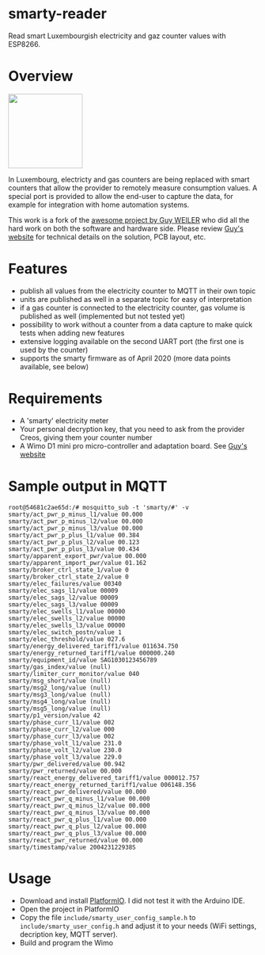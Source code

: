 # smarty-reader

Read smart Luxembourgish electricity and gaz counter values with ESP8266.

# Overview

<img src="http://weigu.lu/microcontroller/smartyreader/png/smartyreader_1_800.png"  width="150"/>

In Luxembourg, electricty and gas counters are being replaced with smart counters that allow the provider to remotely measure consumption values. A special port is provided to allow the end-user to capture the data, for example for integration with home automation systems.

This work is a fork of the [awesome project by Guy WEILER](http://weigu.lu/microcontroller/smartyreader/) who did all the hard work on both the software and hardware side. Please review [Guy's website](http://weigu.lu/microcontroller/smartyreader/) for technical details on the solution, PCB layout, etc.

# Features

- publish all values from the electricity counter to MQTT in their own topic
- units are published as well in a separate topic for easy of interpretation
- if a gas counter is connected to the electricity counter, gas volume is published as well (implemented but not tested yet)
- possibility to work without a counter from a data capture to make quick tests when adding new features
- extensive logging available on the second UART port (the first one is used by the counter)
- supports the smarty firmware as of April 2020 (more data points available, see below)


# Requirements

- A 'smarty' electricity meter
- Your personal decryption key, that you need to ask from the provider Creos, giving them your counter number
- A Wimo D1 mini pro micro-controller and adaptation board. See [Guy's website](http://weigu.lu/microcontroller/smartyreader/)

# Sample output in MQTT

```
root@54681c2ae65d:/# mosquitto_sub -t 'smarty/#' -v
smarty/act_pwr_p_minus_l1/value 00.000
smarty/act_pwr_p_minus_l2/value 00.000
smarty/act_pwr_p_minus_l3/value 00.000
smarty/act_pwr_p_plus_l1/value 00.384
smarty/act_pwr_p_plus_l2/value 00.123
smarty/act_pwr_p_plus_l3/value 00.434
smarty/apparent_export_pwr/value 00.000
smarty/apparent_import_pwr/value 01.162
smarty/broker_ctrl_state_1/value 0
smarty/broker_ctrl_state_2/value 0
smarty/elec_failures/value 00340
smarty/elec_sags_l1/value 00009
smarty/elec_sags_l2/value 00009
smarty/elec_sags_l3/value 00009
smarty/elec_swells_l1/value 00000
smarty/elec_swells_l2/value 00000
smarty/elec_swells_l3/value 00000
smarty/elec_switch_postn/value 1
smarty/elec_threshold/value 027.6
smarty/energy_delivered_tariff1/value 011634.750
smarty/energy_returned_tariff1/value 000000.240
smarty/equipment_id/value SAG1030123456789
smarty/gas_index/value (null)
smarty/limiter_curr_monitor/value 040
smarty/msg_short/value (null)
smarty/msg2_long/value (null)
smarty/msg3_long/value (null)
smarty/msg4_long/value (null)
smarty/msg5_long/value (null)
smarty/p1_version/value 42
smarty/phase_curr_l1/value 002
smarty/phase_curr_l2/value 000
smarty/phase_curr_l3/value 002
smarty/phase_volt_l1/value 231.0
smarty/phase_volt_l2/value 230.0
smarty/phase_volt_l3/value 229.0
smarty/pwr_delivered/value 00.942
smarty/pwr_returned/value 00.000
smarty/react_energy_delivered_tariff1/value 000012.757
smarty/react_energy_returned_tariff1/value 006148.356
smarty/react_pwr_delivered/value 00.000
smarty/react_pwr_q_minus_l1/value 00.000
smarty/react_pwr_q_minus_l2/value 00.000
smarty/react_pwr_q_minus_l3/value 00.000
smarty/react_pwr_q_plus_l1/value 00.000
smarty/react_pwr_q_plus_l2/value 00.000
smarty/react_pwr_q_plus_l3/value 00.000
smarty/react_pwr_returned/value 00.000
smarty/timestamp/value 200423122938S
```

# Usage

- Download and install [PlatformIO](https://platformio.org/). I did not test it with the Arduino IDE.
- Open the project in PlatformIO
- Copy the file `include/smarty_user_config_sample.h` to `include/smarty_user_config.h` and adjust it to your needs (WiFi settings, decription key, MQTT server).
- Build and program the Wimo

